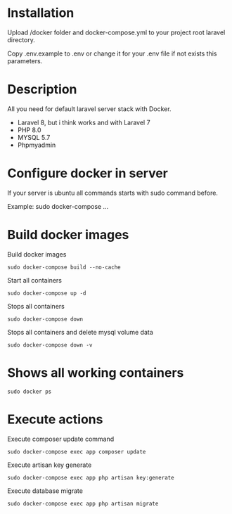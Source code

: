 # Installation
Upload /docker folder and docker-compose.yml to your project root laravel directory.

Copy .env.example to .env or change it for your .env file if not exists this parameters.

# Description
All you need for default laravel server stack with Docker.

- Laravel 8, but i think works and with Laravel 7
- PHP 8.0
- MYSQL 5.7
- Phpmyadmin

# Configure docker in server

If your server is ubuntu all commands starts with sudo command before.

Example: sudo docker-compose ...

# Build docker images

Build docker images
```
sudo docker-compose build --no-cache
```

Start all containers
```
sudo docker-compose up -d
```

Stops all containers
```
sudo docker-compose down
```

Stops all containers and delete mysql volume data
```
sudo docker-compose down -v
```

# Shows all working containers
```
sudo docker ps
```

# Execute actions

Execute composer update command
```
sudo docker-compose exec app composer update
```

Execute artisan key generate
```
sudo docker-compose exec app php artisan key:generate
```

Execute database migrate
```
sudo docker-compose exec app php artisan migrate
```
